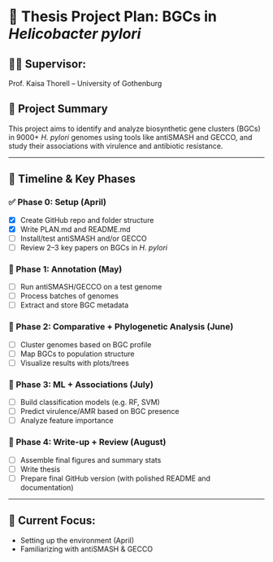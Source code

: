 # 🧬 Thesis Project Plan: BGCs in *Helicobacter pylori*

## 🧑‍🔬 Supervisor:
Prof. Kaisa Thorell – University of Gothenburg

## 🧠 Project Summary
This project aims to identify and analyze biosynthetic gene clusters (BGCs) in 9000+ *H. pylori* genomes using tools like antiSMASH and GECCO, and study their associations with virulence and antibiotic resistance.

---

## 📅 Timeline & Key Phases

### ✅ Phase 0: Setup (April)
- [x] Create GitHub repo and folder structure
- [x] Write PLAN.md and README.md
- [ ] Install/test antiSMASH and/or GECCO
- [ ] Review 2–3 key papers on BGCs in *H. pylori*

### 🔬 Phase 1: Annotation (May)
- [ ] Run antiSMASH/GECCO on a test genome
- [ ] Process batches of genomes
- [ ] Extract and store BGC metadata

### 🧬 Phase 2: Comparative + Phylogenetic Analysis (June)
- [ ] Cluster genomes based on BGC profile
- [ ] Map BGCs to population structure
- [ ] Visualize results with plots/trees

### 🤖 Phase 3: ML + Associations (July)
- [ ] Build classification models (e.g. RF, SVM)
- [ ] Predict virulence/AMR based on BGC presence
- [ ] Analyze feature importance

### 📝 Phase 4: Write-up + Review (August)
- [ ] Assemble final figures and summary stats
- [ ] Write thesis
- [ ] Prepare final GitHub version (with polished README and documentation)

---

## 🚧 Current Focus:
- Setting up the environment (April)
- Familiarizing with antiSMASH & GECCO

